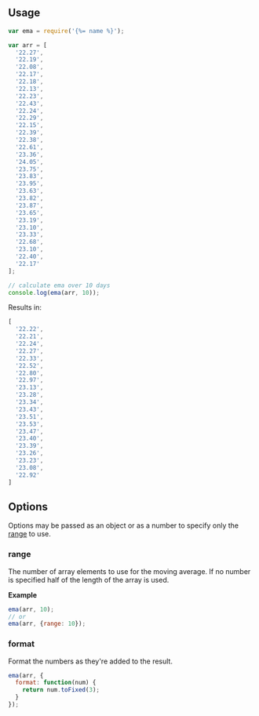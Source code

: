 ## Usage

```js
var ema = require('{%= name %}');

var arr = [
  '22.27', 
  '22.19', 
  '22.08', 
  '22.17', 
  '22.18', 
  '22.13', 
  '22.23', 
  '22.43', 
  '22.24', 
  '22.29', 
  '22.15', 
  '22.39', 
  '22.38', 
  '22.61', 
  '23.36', 
  '24.05', 
  '23.75', 
  '23.83', 
  '23.95', 
  '23.63', 
  '23.82', 
  '23.87', 
  '23.65', 
  '23.19', 
  '23.10', 
  '23.33', 
  '22.68', 
  '23.10', 
  '22.40', 
  '22.17'
];

// calculate ema over 10 days
console.log(ema(arr, 10));
```
Results in:

```js
[
  '22.22',
  '22.21',
  '22.24',
  '22.27',
  '22.33',
  '22.52',
  '22.80',
  '22.97',
  '23.13',
  '23.28',
  '23.34',
  '23.43',
  '23.51',
  '23.53',
  '23.47',
  '23.40',
  '23.39',
  '23.26',
  '23.23',
  '23.08',
  '22.92'
]
```


## Options

Options may be passed as an object or as a number to specify only the [range](#range) to use.

### range

The number of array elements to use for the moving average. If no number is specified half of the length of the array is used.

**Example**

```js
ema(arr, 10);
// or
ema(arr, {range: 10});
```

### format

Format the numbers as they're added to the result.

```js
ema(arr, {
  format: function(num) {
    return num.toFixed(3);
  }
});
```

